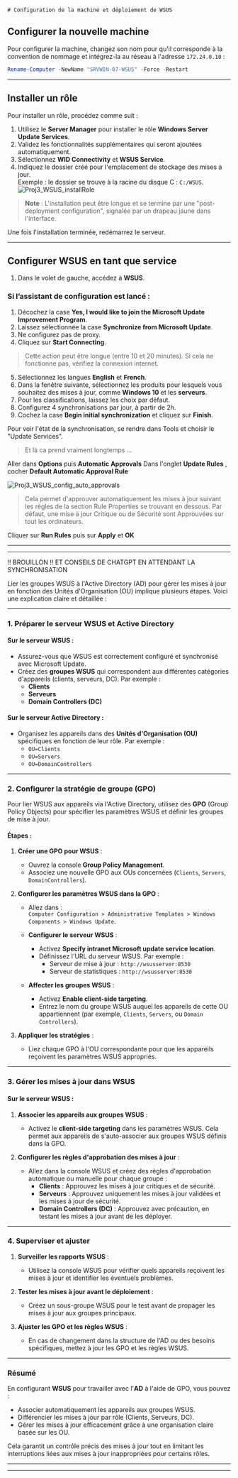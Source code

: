                                                                                                                                                                                                                                                 # Configuration de la machine et déploiement de WSUS

## Configurer la nouvelle machine

Pour configurer la machine, changez son nom pour qu'il corresponde à la convention de nommage et intégrez-la au réseau à l'adresse `172.24.0.10` :

```powershell
Rename-Computer -NewName "SRVWIN-07-WSUS" -Force -Restart
```

---

## Installer un rôle

Pour installer un rôle, procédez comme suit :

1. Utilisez le **Server Manager** pour installer le rôle **Windows Server Update Services**.
2. Validez les fonctionnalités supplémentaires qui seront ajoutées automatiquement.
3. Sélectionnez **WID Connectivity** et **WSUS Service**.
4. Indiquez le dossier créé pour l'emplacement de stockage des mises à jour.  
   Exemple : le dossier se trouve à la racine du disque C : `C:/WSUS`.
![Proj3_WSUS_installRole](https://github.com/user-attachments/assets/1bbf67ee-69d4-4a07-ab95-d487dba61986)

> **Note** : L'installation peut être longue et se termine par une "post-deployment configuration", signalée par un drapeau jaune dans l'interface.

Une fois l'installation terminée, redémarrez le serveur.

---

## Configurer WSUS en tant que service

1. Dans le volet de gauche, accédez à **WSUS**.

### Si l’assistant de configuration est lancé :

1. Décochez la case **Yes, I would like to join the Microsoft Update Improvement Program**.
2. Laissez sélectionnée la case **Synchronize from Microsoft Update**.
3. Ne configurez pas de proxy.
4. Cliquez sur **Start Connecting**. 
> Cette action peut être longue (entre 10 et 20 minutes).  Si cela ne fonctionne pas, vérifiez la connexion internet.
5. Sélectionnez les langues **English** et **French**.
6. Dans la fenêtre suivante, sélectionnez les produits pour lesquels vous souhaitez des mises à jour, comme **Windows 10** et les **serveurs**.
7. Pour les classifications, laissez les choix par défaut.
8. Configurez 4 synchronisations par jour, à partir de 2h.
9. Cochez la case **Begin initial synchronization** et cliquez sur **Finish**.

Pour voir l'état de la synchronisation, se rendre dans Tools et choisir le "Update Services". 

> Et là ca prend vraiment longtemps ...

Aller dans **Options** puis **Automatic Approvals**
Dans l'onglet **Update Rules** , cocher **Default Automatic Approval Rule**

![Proj3_WSUS_config_auto_approvals](https://github.com/user-attachments/assets/cb2d4812-64ee-4059-89f0-67b684688584)

> Cela permet d'approuver automatiquement les mises à jour suivant les règles de la section Rule Properties se trouvant en dessous. Par défaut, une mise à jour Critique ou de Sécurité sont Approuvées sur tout les ordinateurs.

Cliquer sur **Run Rules** puis sur **Apply** et **OK**


-----------------------------------------------------------------------------
-----------------------------------------------------------------------------
!! BROUILLON !! ET CONSEILS DE CHATGPT EN ATTENDANT LA SYNCHRONISATION

Lier les groupes WSUS à l'Active Directory (AD) pour gérer les mises à jour en fonction des Unités d'Organisation (OU) implique plusieurs étapes. Voici une explication claire et détaillée :

---

### 1. Préparer le serveur WSUS et Active Directory

#### Sur le serveur WSUS :  
- Assurez-vous que WSUS est correctement configuré et synchronisé avec Microsoft Update.
- Créez des **groupes WSUS** qui correspondent aux différentes catégories d'appareils (clients, serveurs, DC). Par exemple :
  - **Clients**
  - **Serveurs**
  - **Domain Controllers (DC)**

#### Sur le serveur Active Directory :
- Organisez les appareils dans des **Unités d'Organisation (OU)** spécifiques en fonction de leur rôle. Par exemple :
  - `OU=Clients`
  - `OU=Servers`
  - `OU=DomainControllers`

---

### 2. Configurer la stratégie de groupe (GPO)

Pour lier WSUS aux appareils via l'Active Directory, utilisez des **GPO** (Group Policy Objects) pour spécifier les paramètres WSUS et définir les groupes de mise à jour.

#### Étapes :
1. **Créer une GPO pour WSUS** :  
   - Ouvrez la console **Group Policy Management**.
   - Associez une nouvelle GPO aux OUs concernées (`Clients`, `Servers`, `DomainControllers`).

2. **Configurer les paramètres WSUS dans la GPO** :
   - Allez dans :  
     `Computer Configuration > Administrative Templates > Windows Components > Windows Update`.

   - **Configurer le serveur WSUS** :
     - Activez **Specify intranet Microsoft update service location**.
     - Définissez l'URL du serveur WSUS. Par exemple :
       - Serveur de mise à jour : `http://wsusserver:8530`
       - Serveur de statistiques : `http://wsusserver:8530`

   - **Affecter les groupes WSUS** :
     - Activez **Enable client-side targeting**.
     - Entrez le nom du groupe WSUS auquel les appareils de cette OU appartiennent (par exemple, `Clients`, `Servers`, ou `Domain Controllers`).

3. **Appliquer les stratégies** :  
   - Liez chaque GPO à l'OU correspondante pour que les appareils reçoivent les paramètres WSUS appropriés.

---

### 3. Gérer les mises à jour dans WSUS

#### Sur le serveur WSUS :
1. **Associer les appareils aux groupes WSUS** :
   - Activez le **client-side targeting** dans les paramètres WSUS. Cela permet aux appareils de s'auto-associer aux groupes WSUS définis dans la GPO.

2. **Configurer les règles d'approbation des mises à jour** :
   - Allez dans la console WSUS et créez des règles d'approbation automatique ou manuelle pour chaque groupe :
     - **Clients** : Approuvez les mises à jour critiques et de sécurité.
     - **Serveurs** : Approuvez uniquement les mises à jour validées et les mises à jour de sécurité.
     - **Domain Controllers (DC)** : Approuvez avec précaution, en testant les mises à jour avant de les déployer.

---

### 4. Superviser et ajuster

1. **Surveiller les rapports WSUS** :  
   - Utilisez la console WSUS pour vérifier quels appareils reçoivent les mises à jour et identifier les éventuels problèmes.

2. **Tester les mises à jour avant le déploiement** :
   - Créez un sous-groupe WSUS pour le test avant de propager les mises à jour aux groupes principaux.

3. **Ajuster les GPO et les règles WSUS** :  
   - En cas de changement dans la structure de l'AD ou des besoins spécifiques, mettez à jour les GPO et les règles WSUS.

---

### Résumé

En configurant **WSUS** pour travailler avec l'**AD** à l'aide de GPO, vous pouvez :
- Associer automatiquement les appareils aux groupes WSUS.
- Différencier les mises à jour par rôle (Clients, Serveurs, DC).
- Gérer les mises à jour efficacement grâce à une organisation claire basée sur les OU.

Cela garantit un contrôle précis des mises à jour tout en limitant les interruptions liées aux mises à jour inappropriées pour certains rôles.


-----------------------------------------------------------------------------
-----------------------------------------------------------------------------
